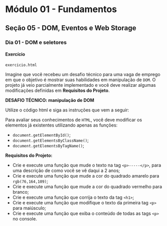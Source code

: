 # Módulo 01 - Fundamentos
## Seção 05 - DOM, Eventos e Web Storage
### Dia 01 - DOM e seletores

#### Exercício

    exercicio.html

Imagine que você recebeu um desafio técnico para uma vaga de emprego em que o objetivo é mostrar suas habilidades em manipulação de `DOM`. O projeto já veio parcialmente implementado e você deve realizar algumas modificações definidas em **Requisitos do Projeto**.

**DESAFIO TÉCNICO: manipulação de DOM**

Utilize o código html e siga as instruções que vem a seguir:

Para avaliar seus conhecimentos de `HTML`, você deve modificar os elementos já existentes utilizando apenas as funções:
- `document.getElementById()`;
- `document.getElementsByClassName()`;
- `document.getElementsByTagName()`;

**Requisitos do Projeto:**
- Crie e execute uma função que mude o texto na tag `<p>-----</p>`, para uma descrição de como você se vê daqui a 2 anos;
- Crie e execute uma função que mude a cor do quadrado amarelo para `rgb(76,164,109)`;
- Crie e execute uma função que mude a cor do quadrado vermelho para branco;
- Crie e execute uma função que corrija o texto da tag `<h1>`;
- Crie e execute uma função que modifique o texto da primeira tag `<p>` para maiúsculo;
- Crie e execute uma função que exiba o conteúdo de todas as tags `<p>` no console.
